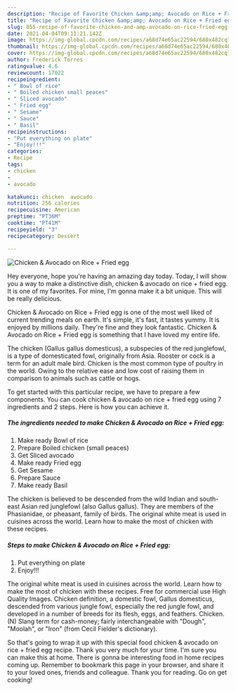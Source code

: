 ```yaml
---
description: "Recipe of Favorite Chicken &amp;amp; Avocado on Rice + Fried egg"
title: "Recipe of Favorite Chicken &amp;amp; Avocado on Rice + Fried egg"
slug: 855-recipe-of-favorite-chicken-and-amp-avocado-on-rice-fried-egg
date: 2021-04-04T09:11:21.142Z
image: https://img-global.cpcdn.com/recipes/a68d74e65ac22594/680x482cq70/chicken-avocado-on-rice-fried-egg-recipe-main-photo.jpg
thumbnail: https://img-global.cpcdn.com/recipes/a68d74e65ac22594/680x482cq70/chicken-avocado-on-rice-fried-egg-recipe-main-photo.jpg
cover: https://img-global.cpcdn.com/recipes/a68d74e65ac22594/680x482cq70/chicken-avocado-on-rice-fried-egg-recipe-main-photo.jpg
author: Frederick Torres
ratingvalue: 4.6
reviewcount: 17022
recipeingredient:
- " Bowl of rice"
- " Boiled chicken small peaces"
- " Sliced avocado"
- " Fried egg"
- " Sesame"
- " Sauce"
- " Basil"
recipeinstructions:
- "Put everything on plate"
- "Enjoy!!!"
categories:
- Recipe
tags:
- chicken
- 
- avocado

katakunci: chicken  avocado 
nutrition: 256 calories
recipecuisine: American
preptime: "PT36M"
cooktime: "PT41M"
recipeyield: "3"
recipecategory: Dessert

---
```



![Chicken &amp; Avocado on Rice + Fried egg](https://img-global.cpcdn.com/recipes/a68d74e65ac22594/680x482cq70/chicken-avocado-on-rice-fried-egg-recipe-main-photo.jpg)

Hey everyone, hope you're having an amazing day today. Today, I will show you a way to make a distinctive dish, chicken &amp; avocado on rice + fried egg. It is one of my favorites. For mine, I'm gonna make it a bit unique. This will be really delicious.

Chicken &amp; Avocado on Rice + Fried egg is one of the most well liked of current trending meals on earth. It's simple, it's fast, it tastes yummy. It is enjoyed by millions daily. They're fine and they look fantastic. Chicken &amp; Avocado on Rice + Fried egg is something that I have loved my entire life.

The chicken (Gallus gallus domesticus), a subspecies of the red junglefowl, is a type of domesticated fowl, originally from Asia. Rooster or cock is a term for an adult male bird. Chicken is the most common type of poultry in the world. Owing to the relative ease and low cost of raising them in comparison to animals such as cattle or hogs.


To get started with this particular recipe, we have to prepare a few components. You can cook chicken &amp; avocado on rice + fried egg using 7 ingredients and 2 steps. Here is how you can achieve it.

<!--inarticleads1-->

##### The ingredients needed to make Chicken &amp; Avocado on Rice + Fried egg:

1. Make ready  Bowl of rice
1. Prepare  Boiled chicken (small peaces)
1. Get  Sliced avocado
1. Make ready  Fried egg
1. Get  Sesame
1. Prepare  Sauce
1. Make ready  Basil


The chicken is believed to be descended from the wild Indian and south-east Asian red junglefowl (also Gallus gallus). They are members of the Phasianidae, or pheasant, family of birds. The original white meat is used in cuisines across the world. Learn how to make the most of chicken with these recipes. 

<!--inarticleads2-->

##### Steps to make Chicken &amp; Avocado on Rice + Fried egg:

1. Put everything on plate
1. Enjoy!!!


The original white meat is used in cuisines across the world. Learn how to make the most of chicken with these recipes. Free for commercial use High Quality Images. Chicken definition, a domestic fowl, Gallus domesticus, descended from various jungle fowl, especially the red jungle fowl, and developed in a number of breeds for its flesh, eggs, and feathers. Chicken. (N) Slang term for cash-money; fairly interchangeable with &#34;Dough&#34;, &#34;Moolah&#34;, or &#34;Iron&#34; (from Cecil Fielder&#39;s dictionary). 

So that's going to wrap it up with this special food chicken &amp; avocado on rice + fried egg recipe. Thank you very much for your time. I'm sure you can make this at home. There is gonna be interesting food in home recipes coming up. Remember to bookmark this page in your browser, and share it to your loved ones, friends and colleague. Thank you for reading. Go on get cooking!
